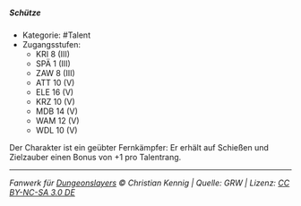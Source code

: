 <!---
Dies ist ein Fanwerk für DUNGEONSLAYERS © von Christian Kennig

Quellen:      [Dungeonslayers Grundregelwerk](https://dungeonslayers.net/download/Dungeonslayers4.pdf)
              [Talentbeschreibungen](https://www.f-space.de/ds4/tools-talentcards.html)
License:      [CC-BY-NC-SA 4.0](https://creativecommons.org/licenses/by-nc-sa/4.0/deed.de)
Richtlinien:  [Fanwerkrichtlinien](https://www.dungeonslayers.net/fanwerk-richtlinien/)
Autor:        Zauberlehrling
-->

##### Schütze

- Kategorie: #Talent
- Zugangsstufen:
  - KRI 8 (III)
  - SPÄ 1 (III)
  - ZAW 8 (III)
  - ATT 10 (V)
  - ELE 16 (V)
  - KRZ 10 (V)
  - MDB 14 (V)
  - WAM 12 (V)
  - WDL 10 (V)

Der Charakter ist ein geübter Fernkämpfer: Er erhält auf Schießen und Zielzauber einen Bonus von +1 pro Talentrang.

---

_Fanwerk für [Dungeonslayers](https://www.dungeonslayers.net/) © Christian Kennig | Quelle: GRW | Lizenz: [CC BY-NC-SA 3.0 DE](https://creativecommons.org/licenses/by-nc-sa/3.0/de/)_
